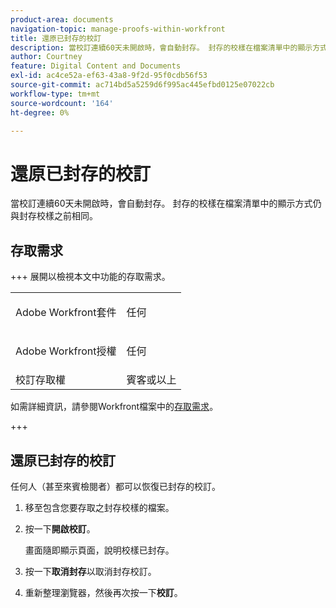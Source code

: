 ```yaml
---
product-area: documents
navigation-topic: manage-proofs-within-workfront
title: 還原已封存的校訂
description: 當校訂連續60天未開啟時，會自動封存。 封存的校樣在檔案清單中的顯示方式仍與封存校樣之前相同。
author: Courtney
feature: Digital Content and Documents
exl-id: ac4ce52a-ef63-43a8-9f2d-95f0cdb56f53
source-git-commit: ac714bd5a5259d6f995ac445efbd0125e07022cb
workflow-type: tm+mt
source-wordcount: '164'
ht-degree: 0%

---
```


# 還原已封存的校訂

當校訂連續60天未開啟時，會自動封存。 封存的校樣在檔案清單中的顯示方式仍與封存校樣之前相同。

## 存取需求

+++ 展開以檢視本文中功能的存取需求。

<table style="table-layout:auto"> 
 <col> 
 <col> 
 <tbody> 
  <tr> 
   <td role="rowheader">Adobe Workfront套件</td> 
   <td> <p>任何</p> </td> 
  </tr> 
    <tr> 
   <td role="rowheader"> <p>Adobe Workfront授權</p> </td> 
   <td> 
   <p>任何</p>
   </td> 
  </tr> 
  <tr> 
   <td role="rowheader">校訂存取權 </td> 
   <td>賓客或以上</td> 
  </tr> 
 </tbody> 
</table>

如需詳細資訊，請參閱Workfront檔案中的[存取需求](/help/quicksilver/administration-and-setup/add-users/access-levels-and-object-permissions/access-level-requirements-in-documentation.md)。

+++

## 還原已封存的校訂

任何人（甚至來賓檢閱者）都可以恢復已封存的校訂。

1. 移至包含您要存取之封存校樣的檔案。
1. 按一下&#x200B;**開啟校訂**。

   畫面隨即顯示頁面，說明校樣已封存。

1. 按一下&#x200B;**取消封存**&#x200B;以取消封存校訂。
1. 重新整理瀏覽器，然後再次按一下&#x200B;**校訂**。
